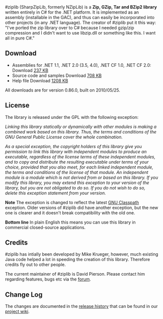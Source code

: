 \#ziplib (SharpZipLib, formerly NZipLib) is a **Zip, GZip, Tar and BZip2 library** written entirely in C# for the .NET platform. It is implemented as an assembly (installable in the GAC), and thus can easily be incorporated into other projects (in any .NET language). The creator of \#ziplib put it this way: "I've ported the zip library over to C# because I needed gzip/zip compression and I didn't want to use libzip.dll or something like this. I want all in pure C\#." 

## Download

* Assemblies for .NET 1.1, .NET 2.0 (3.5, 4.0), .NET CF 1.0, .NET CF 2.0: Download [237 KB](https://sourceforge.net/projects/sharpdevelop/files/SharpZipLib/0.86/SharpZipLib_0860_Bin.zip/download)
* Source code and samples Download [708 KB](https://sourceforge.net/projects/sharpdevelop/files/SharpZipLib/0.86/SharpZipLib_0860_SourceSamples.zip/download)
* Help file Download [1208 KB](https://sourceforge.net/projects/sharpdevelop/files/SharpZipLib/0.86/SharpZipLib_0860.chm/download)

All downloads are for version 0.86.0, built on 2010/05/25. 

## License
The library is released under the GPL with the following exception:

_Linking this library statically or dynamically with other modules is making a combined work based on this library. Thus, the terms and conditions of the GNU General Public License cover the whole combination._

_As a special exception, the copyright holders of this library give you permission to link this library with independent modules to produce an executable, regardless of the license terms of these independent modules, and to copy and distribute the resulting executable under terms of your choice, provided that you also meet, for each linked independent module, the terms and conditions of the license of that module. An independent module is a module which is not derived from or based on this library. If you modify this library, you may extend this exception to your version of the library, but you are not obligated to do so. If you do not wish to do so, delete this exception statement from your version._

**Note** The exception is changed to reflect the latest [GNU Classpath](http://www.gnu.org/software/classpath/classpath.html) exception. Older versions of \#ziplib did have another exception, but the new one is clearer and it doesn't break compatibility with the old one.

**Bottom line** In plain English this means you can use this library in commercial closed-source applications. 

## Credits
\#ziplib has intially been developed by Mike Krueger, however, much existing Java code helped a lot in speeding the creation of this library. Therefore credits fly out to other people.

The current maintainer of \#ziplib is David Pierson. Please contact him regarding features, bugs etc via the [forum](http://community.sharpdevelop.net/forums/12.aspx). 

## Change Log
The changes are documented in the [release history](https://github.com/icsharpcode/SharpZipLib/wiki/Release-History) that can be found in our [project wiki](https://github.com/icsharpcode/SharpZipLib/wiki). 
